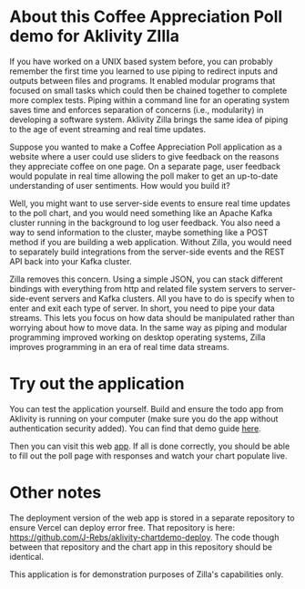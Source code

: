 # About this Coffee Appreciation Poll demo for Aklivity ZIlla

If you have worked on a UNIX based system before, you can probably remember the first time you learned to use piping to redirect inputs and outputs between files and programs. It enabled modular programs that focused on small tasks which could then be chained together to complete more complex tests. Piping within a command line for an operating system saves time and enforces separation of concerns (i.e., modularity) in developing a software system. Aklivity Zilla brings the same idea of piping to the age of event streaming and real time updates.

Suppose you wanted to make a Coffee Appreciation Poll application as a website where a user could use sliders to give feedback on the reasons they appreciate coffee on one page. On a separate page, user feedback would populate in real time allowing the poll maker to get an up-to-date understanding of user sentiments. How would you build it? 

Well, you might want to use server-side events to ensure real time updates to the poll chart, and you would need something like an Apache Kafka cluster running in the background to log user feedback. You also need a way to send information to the cluster, maybe something like a POST method if you are building a web application. Without Zilla, you would need to separately build integrations from the server-side events and the REST API back into your Kafka cluster.

Zilla removes this concern. Using a simple JSON, you can stack different bindings with everything from http and related file system servers to server-side-event servers and Kafka clusters. All you have to do is specify when to enter and exit each type of server. In short, you need to pipe your data streams. This lets you focus on how data should be manipulated rather than worrying about how to move data. In the same way as piping and modular programming improved working on desktop operating systems, Zilla improves programming in an era of real time data streams. 


# Try out the application

You can test the application yourself. Build and ensure the todo app from Aklivity is running on your computer (make sure you do the app without authentication security added). You can find that demo guide [here](https://docs.aklivity.io/zilla/get-started/build-todo-app). 

Then you can visit this web [app](https://aklivity-chartdemo-deploy.vercel.app/). If all is done correctly, you should be able to fill out the poll page with responses and watch your chart populate live. 

# Other notes

The deployment version of the web app is stored in a separate repository to ensure Vercel can deploy error free. That repository is here: https://github.com/J-Rebs/aklivity-chartdemo-deploy. The code though between that repository and the chart app in this repository should be identical. 

This application is for demonstration purposes of Zilla's capabilities only.
